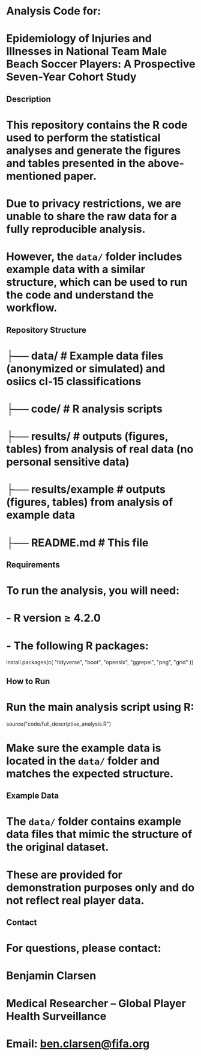 # Analysis Code for:
# Epidemiology of Injuries and Illnesses in National Team Male Beach Soccer Players: A Prospective Seven-Year Cohort Study

## Description

# This repository contains the R code used to perform the statistical analyses and generate the figures and tables presented in the above-mentioned paper.

# Due to privacy restrictions, we are unable to share the raw data for a fully reproducible analysis. 
# However, the `data/` folder includes example data with a similar structure, which can be used to run the code and understand the workflow.

## Repository Structure

# ├── data/                  # Example data files (anonymized or simulated) and osiics cl-15 classifications
# ├── code/               # R analysis scripts
# ├── results/              # outputs (figures, tables) from analysis of real data (no personal sensitive data)
# ├── results/example          # outputs (figures, tables) from analysis of example data 
# ├── README.md              # This file

## Requirements

# To run the analysis, you will need:

# - R version ≥ 4.2.0
# - The following R packages:

install.packages(c(
  "tidyverse",
  "boot",
  "openslx",
  "ggrepel",
  "png",
  "grid"
))

## How to Run

# Run the main analysis script using R:

source("code/full_descriptive_analysis.R")

# Make sure the example data is located in the `data/` folder and matches the expected structure.

## Example Data

# The `data/` folder contains example data files that mimic the structure of the original dataset. 
# These are provided for demonstration purposes only and do not reflect real player data.

##  Contact

# For questions, please contact:

# Benjamin Clarsen  
# Medical Researcher – Global Player Health Surveillance  
# Email: ben.clarsen@fifa.org
